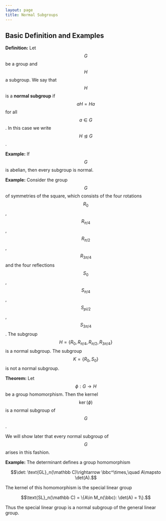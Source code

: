 ```yaml
---
layout: page
title: Normal Subgroups
---
```


## Basic Definition and Examples

**Definition:** Let $$G$$ be a group and $$H$$ a subgroup.  We say that $$H$$ is a **normal subgroup** if $$aH = Ha$$ for all $$a\in G$$.  In this case we write $$H\trianglelefteq G$$.

**Example:** If $$G$$ is abelian, then every subgroup is normal.

**Example:** Consider the group $$G$$ of symmetries of the square, which consists of the four rotations $$R_0$$, $$R_{\pi/4}$$, $$R_{\pi/2}$$, $$R_{3\pi/4}$$ and the four reflections $$S_0$$, $$S_{\pi/4}$$, $$S_{pi/2}$$, $$S_{3\pi/4}$$.  The subgroup $$H = \{R_0,R_{\pi/4},R_{\pi/2},R_{3\pi/4}\}$$ is a normal subgroup.  The subgroup $$K=\{R_0,S_0\}$$ is not a normal subgroup.

**Theorem:**  Let $$\phi: G\rightarrow H$$ be a group homomorphism.  Then the kernel $$\ker(\phi)$$ is a normal subgroup of $$G$$.

We will show later that every normal subgroup of $$G$$ arises in this fashion.

**Example:** The determinant defines a group homomorphism

$$\det: \text{GL}_n(\mathbb C)\rightarrow \bbc^\times,\quad A\mapsto \det(A).$$

The kernel of this homomorphism is the special linear group

$$\text{SL}_n(\mathbb C) = \{A\in M_n(\bbc): \det(A) = 1\}.$$

Thus the special linear group is a normal subgroup of the general linear group.


